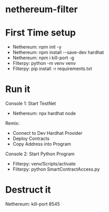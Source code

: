 # nethereum-filter


# First Time setup 
- Nethereum: npm init -y
- Nethereum: npm install --save-dev hardhat
- Nethereum: npm i kill-port -g
- Filterpy: python -m venv venv
- Filterpy: pip install -r requirements.txt


# Run it 
Console 1: Start TestNet
- Nethereum: npx hardhat node

Remix: 
- Connect to Dev Hardhat Provider
- Deploy Contracts
- Copy Address into Program
 
Console 2: Start Python Program
- Filterpy: venv/Scripts/activate
- Filterpy: python SmartContractAccess.py



# Destruct it
Nethereum: kill-port 8545



